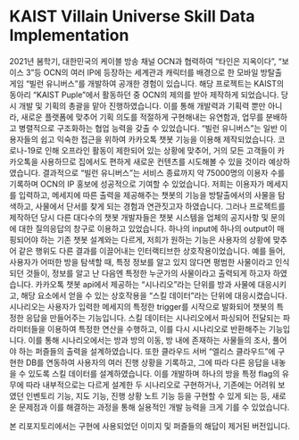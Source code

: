 # KAIST Villain Universe Skill Data Implementation
2021년 봄학기, 대한민국의 케이블 방송 채널 OCN과 협력하여 “타인은 지옥이다”, “보이스 3”등 OCN의 여러 IP에 등장하는 세계관과 캐릭터를 배경으로 한 모바일 방탈출 게임 “빌런 유니버스”를 개발하여 공개한 경험이 있습니다. 해당 프로젝트는 KAIST의 동아리 “KAIST Puple”에서 활동하던 중 OCN의 제의를 받아 제작하게 되었습니다. 당시 개발 및 기획의 총괄을 맡아 진행하였습니다. 이를 통해 개발력과 기획력 뿐만 아니라, 새로운 플랫폼에 맞추어 기획 의도를 적절하게 구현해내는 유연함과, 업무를 분배하고 병렬적으로 구조화하는 협업 능력을 갖출 수 있었습니다.
“빌런 유니버스”는 일반 이용자들의 쉽고 익숙한 접근을 위하여 카카오톡 챗봇 기능을 이용해 제작되었습니다. 코로나-19로 인해 오프라인 활동이 제한되어 있는 상황에 맞추어, 거의 모든 고객들이 카카오톡을 사용하므로 집에서도 편하게 새로운 컨텐츠를 시도해볼 수 있을 것이라 예상하였습니다. 결과적으로 “빌런 유니버스”는 서비스 종료까지 약 75000명의 이용자 수를 기록하며 OCN의 IP 홍보에 성공적으로 기여할 수 있었습니다.
저희는 이용자가 메세지를 입력하고, 메세지에 따른 출력을 제공해주는 챗봇의 기능을 방탈출에서의 사물을 탐색하고, 사물에서 단서를 찾게 되는 경험과 연관짓고자 하였습니다. 그러나 프로젝트를 제작하던 당시 다른 대다수의 챗봇 개발자들은 챗봇 시스템을 업체의 공지사항 및 문의에 대한 질의응답의 창구로 이용하고 있었습니다. 하나의 input에 하나의 output이 매핑되어야 하는 기존 챗봇 설계와는 다르게, 저희가 원하는 기능은 사용자의 상황에 맞추어 같은 행위도 다른 결과를 이끌어내는 인터랙티브한 상호작용이었습니다. 예를 들어, 사용자가 어떠한 방을 탐색할 때, 특정 정보를 알고 있지 않다면 평범한 사물이라고 인식되던 것들이, 정보를 알고 난 다음엔 특정한 누군가의 사물이라고 출력되게 하고자 하였습니다.
카카오톡 챗봇 api에서 제공하는 “시나리오”라는 단위를 방과 사물에 대응시키고, 해당 요소에서 얻을 수 있는 상호작용을 “스킬 데이터”라는 단위에 대응시켰습니다. 시나리오는 사용자가 입력한 메세지의 특정한 trigger를 시작으로 발화되어 챗봇의 특정한 응답을 만들어주는 기능입니다. 스킬 데이터는 시나리오에서 파싱되어 전달되는 파라미터들을 이용하여 특정한 연산을 수행하고, 이를 다시 시나리오로 반환해주는 기능입니다. 이를 통해 시나리오에서는 방과 방의 이동, 방 내에 존재하는 사물들의 조사, 풀어야 하는 퍼즐들의 출력을 설계하였습니다. 또한 클라우드 서버 “엘리스 클라우드”에 구현한 DB를 연동하여 사용자의 여러 진행 상황을 기록하고, 그에 따라 다른 응답을 내놓을 수 있도록 스킬 데이터를 설계하였습니다. 이를 개발하며 하나의 방을 특정 flag의 유무에 따라 내부적으로는 다르게 설계한 두 시나리오로 구현하거나, 기존에는 어려워 보였던 인벤토리 기능, 지도 기능, 진행 상황 노트 기능 등을 구현할 수 있게 되는 등, 새로운 문제점과 이를 해결하는 과정을 통해 실용적인 개발 능력을 크게 기를 수 있었습니다. 

본 리포지토리에서는 구현에 사용되었던 이미지 및 퍼즐들의 해답이 제거된 버전입니다. 